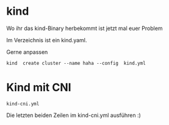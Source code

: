 # kind

Wo ihr das kind-Binary herbekommt ist jetzt mal euer Problem


Im Verzeichnis ist ein kind.yaml.

Gerne anpassen


~~~
kind  create cluster --name haha --config  kind.yml 
~~~

# Kind mit CNI

~~~
kind-cni.yml
~~~

Die letzten beiden Zeilen im kind-cni.yml ausführen :)
